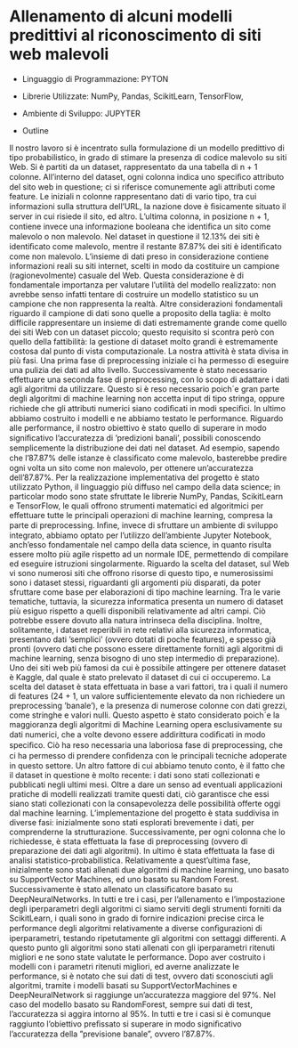 # Allenamento di alcuni modelli predittivi al riconoscimento di siti web malevoli

- Linguaggio di Programmazione: 
  PYTON

- Librerie Utilizzate:
  NumPy,
  Pandas,
  ScikitLearn,
  TensorFlow,
  
- Ambiente di Sviluppo: 
  JUPYTER

- Outline

Il nostro lavoro si è incentrato sulla formulazione di un modello predittivo di tipo probabilistico, in grado di stimare la presenza di codice malevolo su siti Web. Si è partiti da un dataset, rappresentato da una tabella di n + 1 colonne. All’interno del dataset, ogni colonna indica uno speciﬁco attributo del sito web in questione; ci si riferisce comunemente agli attributi come feature. Le iniziali n colonne rappresentano dati di vario tipo, tra cui informazioni sulla struttura dell’URL, la nazione dove è ﬁsicamente situato il server in cui risiede il sito, ed altro. L’ultima colonna, in posizione n + 1, contiene invece una informazione booleana che identiﬁca un sito come malevolo o non malevolo. Nel dataset in questione il 12.13% dei siti è identiﬁcato come malevolo, mentre il restante 87.87% dei siti è identiﬁcato come non malevolo. L’insieme di dati preso in considerazione contiene informazioni reali su siti internet, scelti in modo da costituire un campione (ragionevolmente) casuale del Web. Questa considerazione è di fondamentale importanza per valutare l’utilità del modello realizzato: non avrebbe senso infatti tentare di costruire un modello statistico su un campione che non rappresenta la realtà. Altre considerazioni fondamentali riguardo il campione di dati sono quelle a proposito della taglia: è molto difficile rappresentare un insieme di dati estremamente grande come quello dei siti Web con un dataset piccolo; questo requisito si scontra però con quello della fattibilità: la gestione di dataset molto grandi è estremamente costosa dal punto di vista computazionale. La nostra attività è stata divisa in più fasi. Una prima fase di preprocessing iniziale ci ha permesso di eseguire una pulizia dei dati ad alto livello. Successivamente è stato necessario effettuare una seconda fase di preprocessing, con lo scopo di adattare i dati agli algoritmi da utilizzare. Questo si è reso necessario poich´e gran parte degli algoritmi di machine learning non accetta input di tipo stringa, oppure richiede che gli attributi numerici siano codiﬁcati in modi speciﬁci. In ultimo abbiamo costruito i modelli e ne abbiamo testato le performance. Riguardo alle performance, il nostro obiettivo è stato quello di superare in modo signiﬁcativo l’accuratezza di ’predizioni banali’, possibili conoscendo semplicemente la distribuzione dei dati nel dataset. Ad esempio, sapendo che l’87.87% delle istanze è classiﬁcato come malevolo, basterebbe predire ogni volta un sito come non malevolo, per ottenere un’accuratezza dell’87.87%. Per la realizzazione implementativa del progetto è stato utilizzato Python, il linguaggio più diffuso nel campo della data science; in particolar modo sono state sfruttate le librerie NumPy, Pandas, ScikitLearn e TensorFlow, le quali offrono strumenti matematici ed algoritmici per effettuare tutte le principali operazioni di machine learning, compresa la parte di preprocessing. Inﬁne, invece di sfruttare un ambiente di sviluppo integrato, abbiamo optato per l’utilizzo dell’ambiente Jupyter Notebook, anch’esso fondamentale nel campo della data science, in quanto risulta essere molto più agile rispetto ad un normale IDE, permettendo di compilare ed eseguire istruzioni singolarmente. Riguardo la scelta del dataset, sul Web vi sono numerosi siti che offrono risorse di questo tipo, e numerosissimi sono i dataset stessi, riguardanti gli argomenti più disparati, da poter sfruttare come base per elaborazioni di tipo machine learning. Tra le varie tematiche, tuttavia, la sicurezza informatica presenta un numero di dataset più esiguo rispetto a quelli disponibili relativamente ad altri campi. Ciò potrebbe essere dovuto alla natura intrinseca della disciplina. Inoltre, solitamente, i dataset reperibili in rete relativi alla sicurezza informatica, presentano dati ’semplici’ (ovvero dotati di poche features), e spesso già pronti (ovvero dati che possono essere direttamente forniti agli algoritmi di machine learning, senza bisogno di uno step intermedio di preparazione). Uno dei siti web più famosi da cui è possibile attingere per ottenere dataset è Kaggle, dal quale è stato prelevato il dataset di cui ci occuperemo. La scelta del dataset è stata effettuata in base a vari fattori, tra i quali il numero di features (24 + 1, un valore sufficientemente elevato da non richiedere un preprocessing ’banale’), e la presenza di numerose colonne con dati grezzi, come stringhe e valori nulli. Questo aspetto è stato considerato poich´e la maggioranza degli algoritmi di Machine Learning opera esclusivamente su dati numerici, che a volte devono essere addirittura codiﬁcati in modo speciﬁco. Ciò ha reso necessaria una laboriosa fase di preprocessing, che ci ha permesso di prendere conﬁdenza con le principali tecniche adoperate in questo settore. Un altro fattore di cui abbiamo tenuto conto, è il fatto che il dataset in questione è molto recente: i dati sono stati collezionati e pubblicati negli ultimi mesi. Oltre a dare un senso ad eventuali applicazioni pratiche di modelli realizzati tramite questi dati, ciò garantisce che essi siano stati collezionati con la consapevolezza delle possibilità offerte oggi dal machine learning. L’implementazione del progetto è stata suddivisa in diverse fasi: inizialmente sono stati esplorati brevemente i dati, per comprenderne la strutturazione. Successivamente, per ogni colonna che lo richiedesse, è stata effettuata la fase di preprocessing (ovvero di preparazione dei dati agli algoritmi). In ultimo è stata effettuata la fase di analisi statistico-probabilistica. Relativamente a quest’ultima fase, inizialmente sono stati allenati due algoritmi di machine learning, uno basato su SupportVector Machines, ed uno basato su Random Forest. Successivamente è stato allenato un classiﬁcatore basato su DeepNeuralNetworks. In tutti e tre i casi, per l’allenamento e l’impostazione degli iperparametri degli algoritmi ci siamo serviti degli strumenti forniti da ScikitLearn, i quali sono in grado di fornire indicazioni precise circa le performance degli algoritmi relativamente a diverse conﬁgurazioni di iperparametri, testando ripetutamente gli algoritmi con settaggi differenti. A questo punto gli algoritmi sono stati allenati con gli iperparametri ritenuti migliori e ne sono state valutate le performance. Dopo aver costruito i modelli con i parametri ritenuti migliori, ed averne analizzate le performance, si è notato che sui dati di test, ovvero dati sconosciuti agli algoritmi, tramite i modelli basati su SupportVectorMachines e DeepNeuralNetwork si raggiunge un’accuratezza maggiore del 97%. Nel caso del modello basato su RandomForest, sempre sui dati di test, l’accuratezza si aggira intorno al 95%. In tutti e tre i casi si è comunque raggiunto l’obiettivo preﬁssato si superare in modo signiﬁcativo l’accuratezza della ”previsione banale”, ovvero l’87.87%.
